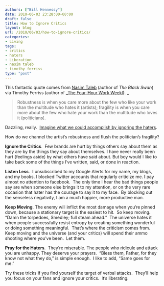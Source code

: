 ```yaml
---
authors: ["Bill Hennessy"]
date: 2010-06-03 23:28:00+00:00
draft: false
title: How to Ignore Critics
layout: blog
url: /2010/06/03/how-to-ignore-critics/
categories:
- Living
tags:
- critics
- haters
- Liberation
- nasim taleb
- timothy ferriss
type: "post"
---
```


This fantastic quote comes from [Nasim Taleb](https://twitter.com/nntaleb) (author of _The Black Swan_) via Timothy Ferriss (author of _[The Four-Hour Work WeekI](https://twitter.com/nntaleb)). _


> Robustness is when you care more about the few who like your work than the multitude who hates it (artists); fragility is when you care more about the few who hate your work than the multitude who loves it (politicians).


Dazzling, really.  [Imagine what we could accomplish by ignoring the haters](https://feedproxy.google.com/~r/timferriss/~3/pCsj3XVENi0/).

How do we channel the artist’s robustness and flush the politician’s fragility?

**Ignore the Critics**.  Few brands are hurt by things others say about them as they are by the things they say about themselves. I have never really been hurt (feelings aside) by what others have said about. But boy would I like to take back some of the things I’ve written, said, or done in reaction.

**Listen Less**.  I unsubscribed to my Google Alerts for my name, my blogs, and my books. I blocked Twitter accounts that regularly criticize me. I pay almost no attention to facebook.  The only time I hear the bad things people say are when someone else brings it to my attention, or on the very rare occasion that hater has the courage to say it to my face.  By blocking out the senseless negativity, I am a much happier, more productive man.

**Keep Moving**. The enemy will inflict the most damage when you’re pinned down, because a stationary target is the easiest to hit.  So keep moving.  “Damn the torpedoes, Smedley; full steam ahead.”  The universe hates it when people successfully resist entropy by creating something wonderful or doing something meaningful.  That’s where the criticism comes from.  Keep moving and the universe (and your critics) will spend their ammo shooting where you’ve been.  Let them.

**Pray for the Haters**.  They’re miserable. The people who ridicule and attack you are unhappy. They deserve your prayers.  “Bless them, Father, for they know not what they do,” is simple enough.  I like to add, “Same goes for me.”

Try these tricks if you find yourself the target of verbal attacks.  They’ll help you focus on your fans and ignore your critics.  It’s liberating.
